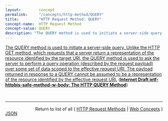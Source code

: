 ```yaml
---
layout:        concept
permalink:     "/concepts/http-method/QUERY"
title:         "HTTP Request Method: QUERY"
concept-name:  HTTP Request Method
concept-value: QUERY
description: "The QUERY method is used to initiate a server-side query. Unlike the HTTP GET method, which requests that a server return a representation of the resource identified by the target URI, the QUERY method is used to ask the server to perform a query operation (described by the request payload) over some set of data scoped to the effective request URI. The payload returned in response to a QUERY cannot be assumed to be a representation of the resource identified by the effective request URI."
---
```


[The QUERY method is used to initiate a server-side query. Unlike the HTTP GET method, which requests that a server return a representation of the resource identified by the target URI, the QUERY method is used to ask the server to perform a query operation (described by the request payload) over some set of data scoped to the effective request URI. The payload returned in response to a QUERY cannot be assumed to be a representation of the resource identified by the effective request URI.](http://tools.ietf.org/html/draft-ietf-httpbis-safe-method-w-body#section-2 "Read documentation for HTTP Request Method &#34;QUERY&#34;") (**[Internet Draft ietf-httpbis-safe-method-w-body: The HTTP QUERY Method](/specs/IETF/I-D/ietf-httpbis-safe-method-w-body "This specification defines a new HTTP method, QUERY, as a safe, idempotent request method that can carry request content.")**)

<br/>
<hr/>

<p style="float : left"><a href="./QUERY.json" title="JSON representing this particular Web Concept value">JSON</a></p>
<p style="text-align: right">Return to list of all ( <a href="../http-method/">HTTP Request Methods</a> | <a href="../">Web Concepts</a> )</p>
